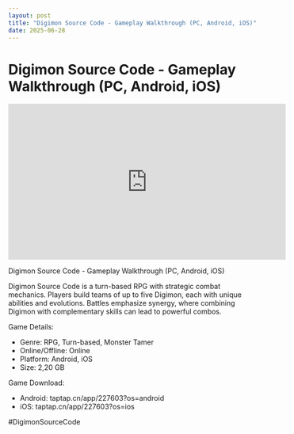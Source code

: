 ```yaml
---
layout: post
title: "Digimon Source Code - Gameplay Walkthrough (PC, Android, iOS)"
date: 2025-06-28
---
```


<h1>Digimon Source Code - Gameplay Walkthrough (PC, Android, iOS)</h1>

<iframe width="560" height="315" src="https://www.youtube.com/embed/-fKT4MnZeDo" frameborder="0" allowfullscreen></iframe>

<p>Digimon Source Code - Gameplay Walkthrough (PC, Android, iOS)

Digimon Source Code is a turn-based RPG with strategic combat mechanics. Players build teams of up to five Digimon, each with unique abilities and evolutions. Battles emphasize synergy, where combining Digimon with complementary skills can lead to powerful combos.

Game Details:

- Genre: RPG, Turn-based, Monster Tamer
- Online/Offline: Online
- Platform: Android, iOS
- Size: 2,20 GB

Game Download:

- Android: taptap.cn/app/227603?os=android
- iOS: taptap.cn/app/227603?os=ios

#DigimonSourceCode</p>

